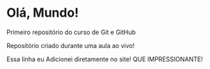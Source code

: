 # Olá, Mundo!
 Primeiro repositório do curso de Git e GitHub

Repositório criado durante uma aula ao vivo!

Essa linha eu Adicionei diretamente no site! QUE IMPRESSIONANTE!
